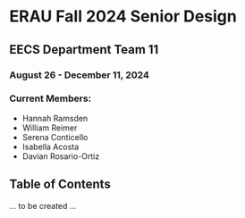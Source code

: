 # ERAU Fall 2024 Senior Design 
## EECS Department Team 11
### August 26 - December 11, 2024

### Current Members:
- Hannah Ramsden
- William Reimer
- Serena Conticello
- Isabella Acosta
- Davian Rosario-Ortiz

## Table of Contents
... to be created ...